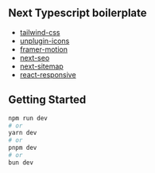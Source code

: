 ## Next Typescript boilerplate

- [tailwind-css](https://github.com/tailwindlabs/tailwindcss)
- [unplugin-icons](https://github.com/unplugin/unplugin-icons)
- [framer-motion](https://github.com/framer/motion)
- [next-seo](https://github.com/garmeeh/next-seo)
- [next-sitemap](https://github.com/iamvishnusankar/next-sitemap)
- [react-responsive](https://github.com/yocontra/react-responsive)

## Getting Started

```bash
npm run dev
# or
yarn dev
# or
pnpm dev
# or
bun dev
```

